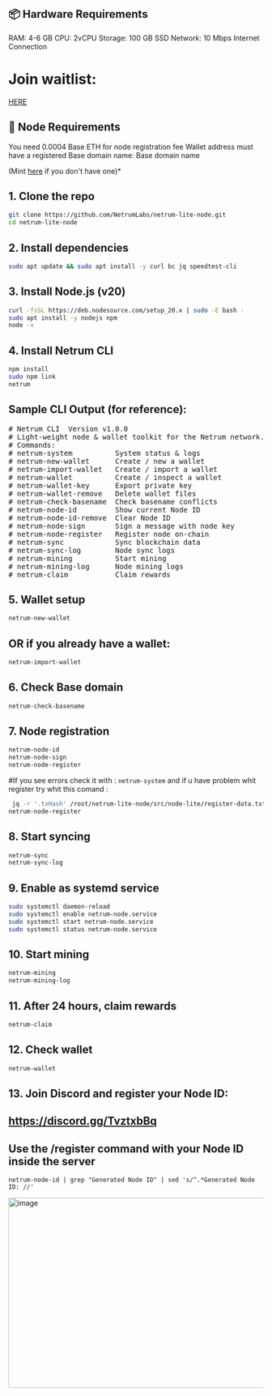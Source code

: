 ## 📦 Hardware Requirements
 RAM: 4-6 GB
 CPU: 2vCPU
Storage: 100 GB SSD
Network: 10 Mbps Internet Connection

# Join waitlist:
[HERE](https://netrumlabs.com/Waitlist?ref=0x05A7Eb929209F5C1F2f08dd087b64bB1beBa99fE)
## 🔐 Node Requirements
You need 0.0004 Base ETH for node registration fee
Wallet address must have a registered Base domain name:
 Base domain name
 
 (Mint [here](https://www.base.org/names) if you don't have one)*

## 1. Clone the repo
```bash
git clone https://github.com/NetrumLabs/netrum-lite-node.git
cd netrum-lite-node
```
## 2. Install dependencies
```bash
sudo apt update && sudo apt install -y curl bc jq speedtest-cli
```
## 3. Install Node.js (v20)
```bash
curl -fsSL https://deb.nodesource.com/setup_20.x | sudo -E bash -
sudo apt install -y nodejs npm
node -v
```
## 4. Install Netrum CLI
```bash
npm install
sudo npm link
netrum
```
## Sample CLI Output (for reference):
<pre>
# Netrum CLI  Version v1.0.0
# Light-weight node & wallet toolkit for the Netrum network.
# Commands:
# netrum-system          System status & logs
# netrum-new-wallet      Create / new a wallet
# netrum-import-wallet   Create / import a wallet
# netrum-wallet          Create / inspect a wallet
# netrum-wallet-key      Export private key
# netrum-wallet-remove   Delete wallet files
# netrum-check-basename  Check basename conflicts
# netrum-node-id         Show current Node ID
# netrum-node-id-remove  Clear Node ID
# netrum-node-sign       Sign a message with node key
# netrum-node-register   Register node on-chain
# netrum-sync            Sync blockchain data
# netrum-sync-log        Node sync logs
# netrum-mining          Start mining
# netrum-mining-log      Node mining logs
# netrum-claim           Claim rewards
</pre>
## 5. Wallet setup
```bash
netrum-new-wallet
```
## OR if you already have a wallet:
```bash
netrum-import-wallet
```
## 6. Check Base domain
```bash
netrum-check-basename
```
## 7. Node registration
```bash
netrum-node-id
netrum-node-sign
netrum-node-register
```
#If you see errors check it with : `netrum-system` and if u have problem whit register try whit this comand : 
```bash
 jq -r '.txHash' /root/netrum-lite-node/src/node-lite/register-data.txt > /root/netrum-lite-node/src/node-lite/register-tx-hash.txt
netrum-node-register

```
## 8. Start syncing
```bash
netrum-sync
netrum-sync-log
```
## 9. Enable as systemd service
```bash
sudo systemctl daemon-reload
sudo systemctl enable netrum-node.service
sudo systemctl start netrum-node.service
sudo systemctl status netrum-node.service
```
## 10. Start mining
```bash
netrum-mining
netrum-mining-log
```
## 11. After 24 hours, claim rewards
```bash
netrum-claim
```
## 12. Check wallet
```bash
netrum-wallet
```
## 13. Join Discord and register your Node ID:
## https://discord.gg/TvztxbBq
## Use the /register command with your Node ID inside the server

`netrum-node-id | grep "Generated Node ID" | sed 's/^.*Generated Node ID: //'`

<img width="855" height="376" alt="image" src="https://github.com/user-attachments/assets/9689ceaf-1e18-447e-9a5b-fdc986799d92" />
